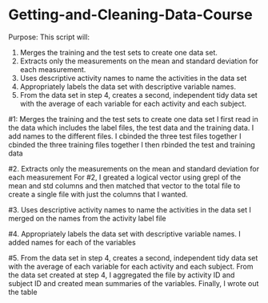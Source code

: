 # Getting-and-Cleaning-Data-Course

Purpose:   This script will: 
1. Merges the training and the test sets to create one data set.
2. Extracts only the measurements on the mean and standard deviation for 
   each measurement. 
3. Uses descriptive activity names to name the activities in the data set
4. Appropriately labels the data set with descriptive variable names. 
5. From the data set in step 4, creates a second, independent tidy data set with the average of each variable for each activity and each subject.

#1: Merges the training and the test sets to create one data set
I first read in the data which includes the label files, the test data and the training data. 
I add names to the different files.
I cbinded the three test files together 
I cbinded the three training files together 
I then rbinded the test and training data 

#2. Extracts only the measurements on the mean and standard deviation for 
   each measurement
For #2, I greated a logical vector using grepl of the mean and std columns and then matched that vector to the total file to create a single file
with just the columns that I wanted.

#3. Uses descriptive activity names to name the activities in the data set
I merged on the names from the activity label file

#4. Appropriately labels the data set with descriptive variable names. 
I added names for each of the variables

#5. From the data set in step 4, creates a second, independent tidy data set with the average of each variable for each activity and each subject.
From the data set created at step 4, I aggregated the file by activity ID and subject ID and created mean summaries of the variables.  Finally, 
I wrote out the table